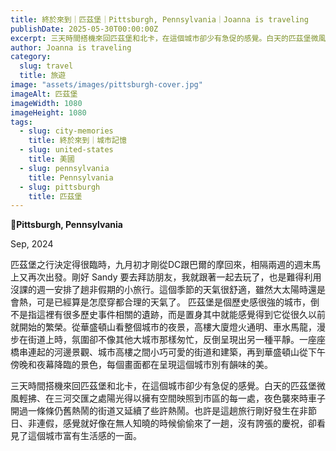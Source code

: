 ```yaml
---
title: 終於來到｜匹茲堡｜Pittsburgh, Pennsylvania｜Joanna is traveling
publishDate: 2025-05-30T00:00:00Z
excerpt: 三天時間搭機來回匹茲堡和北卡，在這個城市卻少有急促的感覺。白天的匹茲堡微風輕拂、在三河交匯之處陽光得以擁有空間映照到市區的每一處，夜色襲來時車子開過一條條仍舊熱鬧的街道又延續了些許熱鬧。
author: Joanna is traveling
category:
  slug: travel
  title: 旅遊
image: "assets/images/pittsburgh-cover.jpg"
imageAlt: 匹茲堡
imageWidth: 1080
imageHeight: 1080
tags:
  - slug: city-memories
    title: 終於來到｜城市記憶
  - slug: united-states
    title: 美國
  - slug: pennsylvania
    title: Pennsylvania
  - slug: pittsburgh
    title: 匹茲堡
---
```


**📍Pittsburgh, Pennsylvania**

Sep, 2024

匹茲堡之行決定得很臨時，九月初才剛從DC跟巴爾的摩回來，相隔兩週的週末馬上又再次出發。剛好 Sandy 要去拜訪朋友，我就跟著一起去玩了，也是難得利用沒課的週一安排了趟非假期的小旅行。這個季節的天氣很舒適，雖然大太陽時還是會熱，可是已經算是怎麼穿都合理的天氣了。
匹茲堡是個歷史感很強的城市，倒不是指這裡有很多歷史事件相關的遺跡，而是置身其中就能感覺得到它從很久以前就開始的繁榮。從華盛頓山看整個城市的夜景，高樓大廈燈火通明、車水馬龍，漫步在街道上時，氛圍卻不像其他大城市那樣匆忙，反倒呈現出另一種平靜。一座座橋串連起的河邊景觀、城市高樓之間小巧可愛的街道和建築，再到華盛頓山從下午傍晚和夜幕降臨的景色，每個畫面都在呈現這個城市別有韻味的美。

三天時間搭機來回匹茲堡和北卡，在這個城市卻少有急促的感覺。白天的匹茲堡微風輕拂、在三河交匯之處陽光得以擁有空間映照到市區的每一處，夜色襲來時車子開過一條條仍舊熱鬧的街道又延續了些許熱鬧。也許是這趟旅行剛好發生在非節日、非連假，感覺就好像在無人知曉的時候偷偷來了一趟，沒有誇張的慶祝，卻看見了這個城市富有生活感的一面。